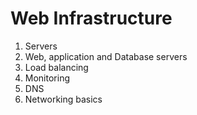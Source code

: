 # Web Infrastructure
1. Servers
2. Web, application and Database servers
3. Load balancing
4. Monitoring
5. DNS
6. Networking basics
